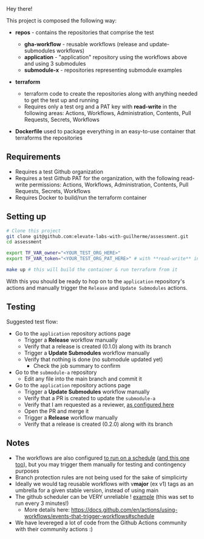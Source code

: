 Hey there!

This project is composed the following way:

- **repos** - contains the repositories that comprise the test
  - **gha-workflow** - reusable workflows (release and update-submodules workflows)
  - **application** - "application" repository using the workflows above and using 3 submodules
  - **submodule-x** - repositories representing submodule examples

- **terraform** 
  - terraform code to create the repositories along with anything needed to get the test up and running
  - Requires only a test org and a PAT key with **read-write** in the following areas: Actions, Workflows, Administration, Contents, Pull Requests, Secrets, Workflows

- **Dockerfile** used to package everything in an easy-to-use container that terraforms the repositories

## Requirements

- Requires a test Github organization
- Requires a test Github PAT for the organization, with the following read-write permissions: Actions, Workflows, Administration, Contents, Pull Requests, Secrets, Workflows
- Requires Docker to build/run the terraform container

## Setting up 

```bash
# Clone this project
git clone git@github.com:elevate-labs-with-guilherme/assessment.git
cd assessment

export TF_VAR_owner="<YOUR_TEST_ORG_HERE>"
export TF_VAR_token="<YOUR_TEST_ORG_PAT_HERE>" # with **read-write** in the following areas: Actions, Workflows, Administration, Contents, Pull Requests, Secrets, Workflows

make up # this will build the container & run terraform from it
```

With this you should be ready to hop on to the `application` repository's actions and manually trigger the `Release` and `Update Submodules` actions.

## Testing

Suggested test flow:

- Go to the `application` repository actions page
  - Trigger a **Release** workflow manually
  - Verify that a release is created (0.1.0) along with its branch
  - Trigger a **Update Submodules** workflow manually
  - Verify that nothing is done (no submodule updated yet)
    - Check the job summary to confirm
- Go to the `submodule-a` repository
  - Edit any file into the main branch and commit it
- Go to the `application` repository actions page
  - Trigger a **Update Submodules** workflow manually
  - Verify that a PR is created to update the `submodule-a`
  - Verify that I am requested as a reviewer, [as configured here](https://github.com/elevate-labs-with-guilherme/assessment/blob/main/repos/application/.github/workflows/update-submodules.yaml#L19)
  - Open the PR and merge it
  - Trigger a **Release** workflow manually
  - Verify that a release is created (0.2.0) along with its branch


## Notes

- The workflows are also configured [to run on a schedule](https://github.com/elevate-labs-with-guilherme/assessment/blob/24c191b4ae52bb0700c27e95fdef566f09aeacba/repos/application/.github/workflows/update-submodules.yaml#L7C9-L7C36) ([and this one too](https://github.com/elevate-labs-with-guilherme/assessment/blob/24c191b4ae52bb0700c27e95fdef566f09aeacba/repos/application/.github/workflows/release.yaml#L7)), but you may trigger them manually for testing and contingency purposes
- Branch protection rules are not being used for the sake of simplicirty
- Ideally we would tag reusable workflows with v**major** (ex v1) tags as an umbrella for a given stable version, instead of using main
- The github scheduler can be VERY unreliable ! [example](github-actions-schedule-example.png) (this was set to run every 3 minutes!)
  - More details here: https://docs.github.com/en/actions/using-workflows/events-that-trigger-workflows#schedule
- We have levereged a lot of code from the Github Actions community with their community actions :)